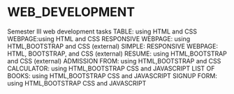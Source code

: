 # WEB_DEVELOPMENT
Semester III web development tasks
TABLE: using HTML and CSS
WEBPAGE:using HTML and CSS
RESPONSIVE WEBPAGE: using HTML,BOOTSTRAP and CSS (external)
SIMPLE: RESPONSIVE WEBPAGE: HTML, BOOTSTRAP, and CSS (external) 
RESUME: using HTML,BOOTSTRAP and CSS (external)
ADMISSION FROM: using HTML,BOOTSTRAP and CSS
CALCULATOR: using HTML,BOOTSTRAP CSS and JAVASCRIPT
LIST OF BOOKS: using HTML,BOOTSTRAP CSS and JAVASCRIPT
SIGNUP FORM: using HTML,BOOTSTRAP CSS and JAVASCRIPT
